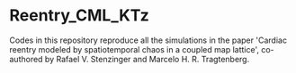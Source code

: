 # Reentry_CML_KTz
Codes in this repository reproduce all the simulations in the paper 'Cardiac reentry modeled by spatiotemporal chaos in a coupled map lattice', co-authored by Rafael V. Stenzinger and Marcelo H. R. Tragtenberg.
